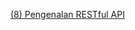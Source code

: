 [(8) Pengenalan RESTful API](https://docs.google.com/document/d/1tjjzAsA6Qb8vq2pn4ter9ZFS6r8P0Y78kJCs_NL7YI4/edit?usp=sharing) 
